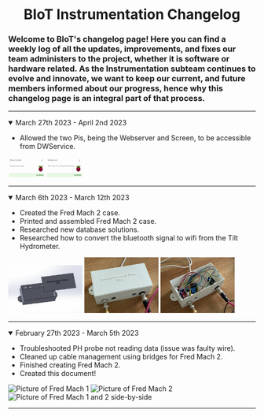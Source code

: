 <h1 align="center">BIoT Instrumentation Changelog</h1>

<h3>Welcome to BIoT's changelog page! Here you can find a weekly log of all the updates, improvements, and fixes our team administers to the project, whether it is software or hardware related. As the Instrumentation subteam continues to evolve and innovate, we want to keep our current, and future members informed about our progress, hence why this changelog page is an integral part of that process.</h3>

---
 
 <details open>
  <summary>March 27th 2023 - April 2nd 2023</summary>
 
  - Allowed the two Pis, being the Webserver and Screen, to be accessible from DWService.
 <img src="/images/april2pic1.png" width="30%" alt="Image of Agents in DWService" />
</details>
 
---

<details open>
  <summary>March 6th 2023 - March 12th 2023</summary>
 
  - Created the Fred Mach 2 case.
  - Printed and assembled Fred Mach 2 case.
  - Researched new database solutions.
  - Researched how to convert the bluetooth signal to wifi from the Tilt Hydrometer.
 <img src="/images/march6pic1.png" width="30%" alt="CAD image of Fred Mach 2 Case" />
 <img src="/images/march12pic1.jpg" width="30%" alt="Picture of Fred Mach 2 Case with the cover closed" />
 <img src="/images/march12pic2.jpg" width="30%" alt="Picture of Fred Mach 2 Case with the cover open" />
</details>

---
<details open>
  <summary>February 27th 2023 - March 5th 2023</summary>
  
  - Troubleshooted PH probe not reading data (issue was faulty wire).
  - Cleaned up cable management using bridges for Fred Mach 2.
  - Finished creating Fred Mach 2.
  - Created this document!
  
  <img src="https://github.com/frehlid/BIOT-Instrumentation/blob/bfb30a5cc2a246063020bde5ef7a10abdf326e2c/images/march5pic1.jpg" width="30%" alt="Picture of Fred Mach 1" />
  
  <img src="https://github.com/frehlid/BIOT-Instrumentation/blob/bfb30a5cc2a246063020bde5ef7a10abdf326e2c/images/march5pic2.jpg" width="30%" alt="Picture of Fred Mach 2" /> 
  
  <img src="https://github.com/frehlid/BIOT-Instrumentation/blob/bfb30a5cc2a246063020bde5ef7a10abdf326e2c/images/march5pic3.jpg" width="30%" alt="Picture of Fred Mach 1 and 2 side-by-side" />
  
</details>

---

<!--

<details open>
  <summary>Date From - Date To</summary>
  
  - Thing1
  - Thing2

  <img width="30%" alt="" src="" />
  
</details>

-->
